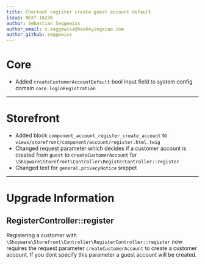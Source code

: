```yaml
---
title: Checkout register create guest account default
issue: NEXT-16236
author: Sebastian Seggewiss
author_email: s.seggewiss@haokeyingxiao.com 
author_github: seggewiss
---
```

# Core
* Added `createCustomerAccountDefault` bool input field to system config domain `core.loginRegistration` 
___
# Storefront
* Added block `component_account_register_create_account` to `views/storefront/component/account/register.html.twig`
* Changed request parameter which decides if a customer account is created from `guest` to `createCustomerAccount` for `\Shopware\Storefront\Controller\RegisterController::register`
* Changed text for `general.privacyNotice` snippet
___
# Upgrade Information

## RegisterController::register

Registering a customer with `\Shopware\Storefront\Controller\RegisterController::register` now requires the request parameter `createCustomerAccount` to create a customer account.
If you dont specify this parameter a guest account will be created.
